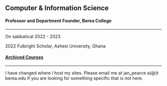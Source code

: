 ## Computer & Information Science
#### Professor and Department Founder, Berea College

----

On sabbatical 2022 - 2023

2022 Fulbright Scholar, Ashesi University, Ghana

#### [Archived Courses](./archived.md)

----

I have changed where I host my sites. Please email me at jan_pearce a(@)t berea.edu if you are looking for something specific that is not here.
